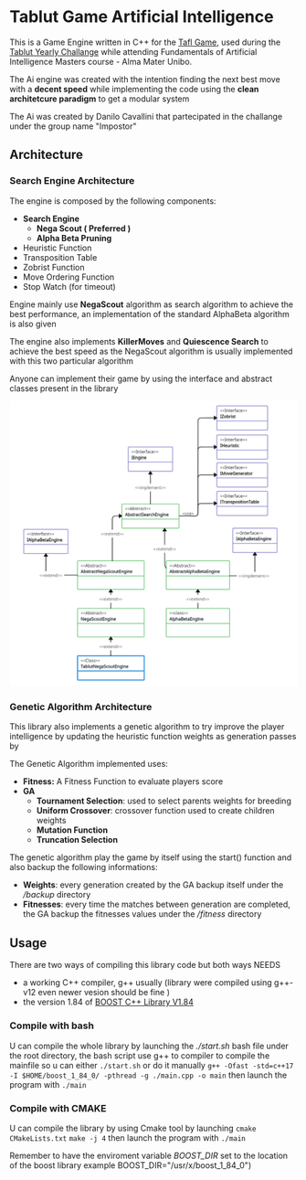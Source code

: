 
# Tablut Game Artificial Intelligence
This is a Game Engine written in C++ for the [Tafl Game](https://en.wikipedia.org/wiki/Tafl_games), used during the [Tablut Yearly Challange](https://github.com/AGalassi/TablutCompetition) while attending Fundamentals of Artificial Intelligence Masters course - Alma Mater Unibo.  

The Ai engine was created with the intention finding the next best move with a <b>decent speed</b> while implementing the code using the <b>clean architetcure paradigm</b> to get a modular system

The Ai was created by Danilo Cavallini that partecipated in the challange under the group name "Impostor"
## Architecture
### Search Engine Architecture

The engine is composed by the following components:  

+ **Search Engine**
	+ **Nega Scout ( Preferred )**
	+ **Alpha Beta Pruning** 
+ Heuristic Function
+ Transposition Table
+ Zobrist Function
+ Move Ordering Function
+ Stop Watch (for timeout)

Engine mainly use **NegaScout** algorithm as search algorithm to achieve the best performance, an implementation of the standard AlphaBeta algorithm is also given

The engine also implements  **KillerMoves** and **Quiescence Search** to achieve the best speed as the NegaScout algorithm is usually implemented with this two particular algorithm

Anyone can implement their game by using the interface and abstract classes present in the library

![Tablut Architecture](/assets/Architecture_crop.png "Tablut Architecture")

### Genetic Algorithm Architecture
This library also implements a genetic algorithm to try improve the player intelligence by updating the heuristic function weights as generation passes by

The Genetic Algorithm implemented uses:
+ **Fitness:** A Fitness Function to evaluate players score
+ **GA** 
    + **Tournament Selection**: used to select parents weights for breeding
    + **Uniform Crossover**: crossover function used to create children weights
    + **Mutation Function**
    + **Truncation Selection**

The genetic algorithm play the game by itself using the start() function and also backup the following informations:
+ **Weights**: every generation created by the GA backup itself under the */backup* directory
+ **Fitnesses**: every time the matches between generation are completed, the GA backup the fitnesses values under the */fitness* directory

## Usage
There are two ways of compiling this library code but both ways NEEDS 
+ a working C++ compiler, g++ usually (library were compiled using g++-v12 even newer vesion should be fine )
+ the version 1.84 of [BOOST C++ Library V1.84](https://www.boost.org/ "Boost C++ Library")

### Compile with bash
U can compile the whole library by launching the *./start.sh* bash file under the root directory, the bash script use g++ to compiler to compile the mainfile
so u can either
``./start.sh``
or do it manually
``g++ -Ofast -std=c++17 -I $HOME/boost_1_84_0/ -pthread -g ./main.cpp -o main``
then launch the program with
``./main``


### Compile with CMAKE
U can compile the library by using Cmake tool by launching
``cmake CMakeLists.txt``
``make -j 4``
then launch the program with
``./main``

Remember to have the enviroment variable *BOOST_DIR* set to the location of the boost library example BOOST_DIR="/usr/x/boost_1_84_0")
